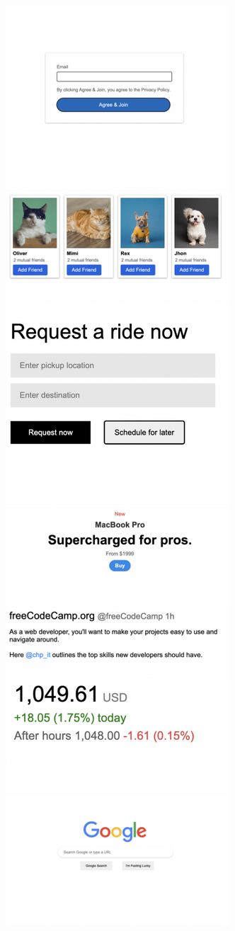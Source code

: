 <br>

<img src="Post-100/login.png">
<img src="Post-100/facebook.png">
<img src="Post-100/uber.png">
<img src="Post-100/macbook.png">
<img src="Post-100/post.png">
<img src="Post-100/stock.png">
<img src="Post-100/google.png">
